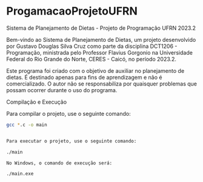 # ProgamacaoProjetoUFRN

Sistema de Planejamento de Dietas - Projeto de Programação UFRN 2023.2

Bem-vindo ao Sistema de Planejamento de Dietas, um projeto desenvolvido por Gustavo Douglas Silva Cruz como parte da disciplina DCT1206 - Programação, ministrada pelo Professor Flavius Gorgonio na Universidade Federal do Rio Grande do Norte, CERES - Caicó, no período 2023.2.

Este programa foi criado com o objetivo de auxiliar no planejamento de dietas. É destinado apenas para fins de aprendizagem e não é comercializado. O autor não se responsabiliza por quaisquer problemas que possam ocorrer durante o uso do programa.

Compilação e Execução

Para compilar o projeto, use o seguinte comando:

```bash
gcc *.c -o main


Para executar o projeto, use o seguinte comando:

./main

No Windows, o comando de execução será:

./main.exe
